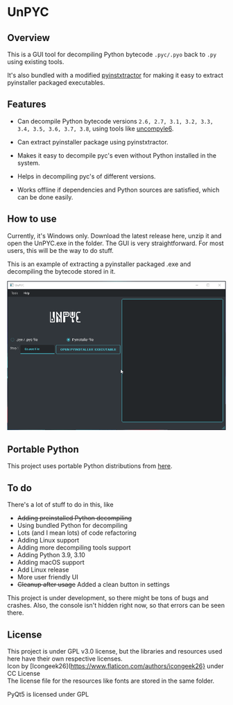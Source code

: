 # UnPYC

## Overview

This is a GUI tool for decompiling Python bytecode `.pyc/.pyo` back to `.py` using existing tools.   

It's also bundled with a modified [pyinstxtractor](https://github.com/extremecoders-re/pyinstxtractor/) for making it easy to extract pyinstaller packaged executables. 

## Features

* Can decompile Python bytecode versions `2.6, 2.7, 3.1, 3.2, 3.3, 3.4, 3.5, 3.6, 3.7, 3.8`, using tools like [uncompyle6](https://github.com/rocky/python-uncompyle6).

* Can extract pyinstaller package using pyinstxtractor.

* Makes it easy to decompile pyc's even without Python installed in the system.

* Helps in decompiling pyc's of different versions.

* Works offline if dependencies and Python sources are satisfied, which can be done easily.

  

## How to use

Currently, it's Windows only. Download the latest release here, unzip it and open the UnPYC.exe in the folder. The GUI is very straightforward. For most users, this will be the way to do stuff.  

This is an example of extracting a pyinstaller packaged .exe and decompiling the bytecode stored in it.

![Example Usage](https://raw.githubusercontent.com/FuturisticGoo/UnPYC/main/example/example.gif)

## Portable Python

This project uses portable Python distributions from [here](https://github.com/FuturisticGoo/portable_python). 

## To do

There's a lot of stuff to do in this, like 

* ~~Adding preinstalled Python decompiling~~
* Using bundled Python for decompiling
* Lots (and I mean lots) of code refactoring
* Adding Linux support
* Adding more decompiling tools support
* Adding Python 3.9, 3.10
* Adding macOS support
* Add Linux release
* More user friendly UI
* ~~Cleanup after usage~~ Added a clean button in settings

This project is under development, so there might be tons of bugs and crashes. Also, the console isn't hidden right now, so that errors can be seen there.

## License

This project is under GPL v3.0 license, but the libraries and resources used here have their own respective licenses.   
Icon by [Icongeek26](https://www.flaticon.com/authors/icongeek26} under CC License  
The license file for the resources like fonts are stored in the same folder.

PyQt5 is licensed under GPL